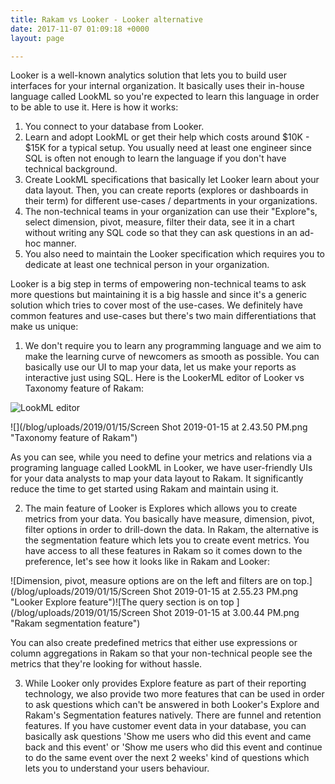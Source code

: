 ```yaml
---
title: Rakam vs Looker - Looker alternative
date: 2017-11-07 01:09:18 +0000
layout: page

---
```

Looker is a well-known analytics solution that lets you to build user interfaces for your internal organization. It basically uses their in-house language called LookML so you're expected to learn this language in order to be able to use it. Here is how it works:

1. You connect to your database from Looker.
2. Learn and adopt LookML or get their help which costs around $10K - $15K for a typical setup. You usually need at least one engineer since SQL is often not enough to learn the language if you don't have technical background.
3. Create LookML specifications that basically let Looker learn about your data layout. Then, you can create reports (explores or dashboards in their term) for different use-cases / departments in your organizations.
4. The non-technical teams in your organization can use their "Explore"s, select dimension, pivot, measure, filter their data, see it in a chart without writing any SQL code so that they can ask questions in an ad-hoc manner.
5. You also need to maintain the Looker specification which requires you to dedicate at least one technical person in your organization.

Looker is a big step in terms of empowering non-technical teams to ask more questions but maintaining it is a big hassle and since it's a generic solution which tries to cover most of the use-cases. We definitely have common features and use-cases but there's two main differentiations that make us unique:

1. We don't require you to learn any programming language and we aim to make the learning curve of newcomers as smooth as possible. You can basically use our UI to map your data, let us make your reports as interactive just using SQL. Here is the LookerML editor of Looker vs Taxonomy feature of Rakam: 

![](/blog/uploads/2019/01/15/lookml.png "LookML editor")

![](/blog/uploads/2019/01/15/Screen Shot 2019-01-15 at 2.43.50 PM.png "Taxonomy feature of Rakam")

As you can see, while you need to define your metrics and relations via a programing language called LookML in Looker, we have user-friendly UIs for your data analysts to map your data layout to Rakam. It significantly reduce the time to get started using Rakam and maintain using it.

2. The main feature of Looker is Explores which allows you to create metrics from your data. You basically have measure, dimension, pivot, filter options in order to drill-down the data. In Rakam, the alternative is the segmentation feature which lets you to create event metrics. You have access to all these features in Rakam so it comes down to the preference, let's see how it looks like in Rakam and Looker:

![Dimension, pivot, measure options are on the left and filters are on top.](/blog/uploads/2019/01/15/Screen Shot 2019-01-15 at 2.55.23 PM.png "Looker Explore feature")![The query section is on top ](/blog/uploads/2019/01/15/Screen Shot 2019-01-15 at 3.00.44 PM.png "Rakam segmentation feature")

You can also create predefined metrics that either use expressions or column aggregations in Rakam so that your non-technical people see the metrics that they're looking for without hassle.

3. While Looker only provides Explore feature as part of their reporting technology, we also provide two more features that can be used in order to ask questions which can't be answered in both Looker's Explore and Rakam's Segmentation features natively. There are funnel and retention features. If you have customer event data in your database, you can basically ask questions 'Show me users who did this event and came back and this event' or 'Show me users who did this event and continue to do the same event over the next 2 weeks' kind of questions which lets you to understand your users behaviour.